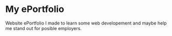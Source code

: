 # My ePortfolio
Website ePortfolio I made to learn some web developement and maybe help me stand out for posible employers.
